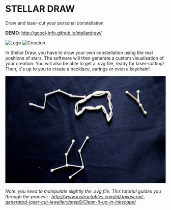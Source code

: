 # STELLAR DRAW
Draw and laser-cut your personal constellation

**DEMO**: http://gcool-info.github.io/stellardraw/

![Logo](http://i.imgur.com/WSHDXkp.jpg)
![Creation](http://i.imgur.com/FR1pCAL.jpg)

In Stellar Draw, you have to draw your own constellation using the  real positions of stars. The software will then generate a custom visualisation of your creation. You will also be able to get a .svg file, ready for laser-cutting! Then, it's up to you to create a necklace, earings or even a keychain!

![Laser-cut](/assets/laser_cut.JPG)

_Note: you need to manipulate slightly the .svg file. This tutorial guides you through the process : http://www.instructables.com/id/Javascript-generated-laser-cut-jewellery/step9/Clean-it-up-in-inkscape/_
